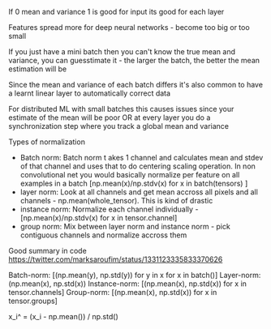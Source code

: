 If 0 mean and variance 1 is good for input its good for each layer

Features spread more for deep neural networks - become too big or too small

If you just have a mini batch then you can't know the true mean and variance, you can guesstimate it - the larger the batch, the better the mean estimation will be

 Since the mean and variance of each batch differs it's also common to have a learnt linear layer to automatically correct data

 For distributed ML with small batches this causes issues since your estimate of the mean will be poor OR at every layer you do a synchronization step where you track a global mean and variance

Types of normalization
* Batch norm: Batch norm t  akes 1 channel and calculates mean and stdev of that channel and uses that to do centering scaling operation. In non convolutional net you would basically normalize per feature on all examples in a batch [np.mean(x)/np.stdv(x) for x in batch(tensors) ]
* layer norm: Look at all channels and get mean accross all pixels and all channels - np.mean(whole_tensor). This is kind of drastic
* instance norm: Normalize each channel individually - [np.mean(x)/np.stdv(x) for x in tensor.channel]
* group norm: Mix between layer norm and instance norm - pick contiguous channels and normalize accross them

Good summary in code https://twitter.com/marksaroufim/status/1331123335833370626

Batch-norm: [(np.mean(y), np.std(y)) for y in x for x in batch()]
Layer-norm: (np.mean(x), np.std(x))
Instance-norm: [(np.mean(x), np.std(x)) for x in tensor.channels]
Group-norm: [(np.mean(x), np.std(x)) for x in tensor.groups]  

x_i^ = (x_i - np.mean()) / np.std()